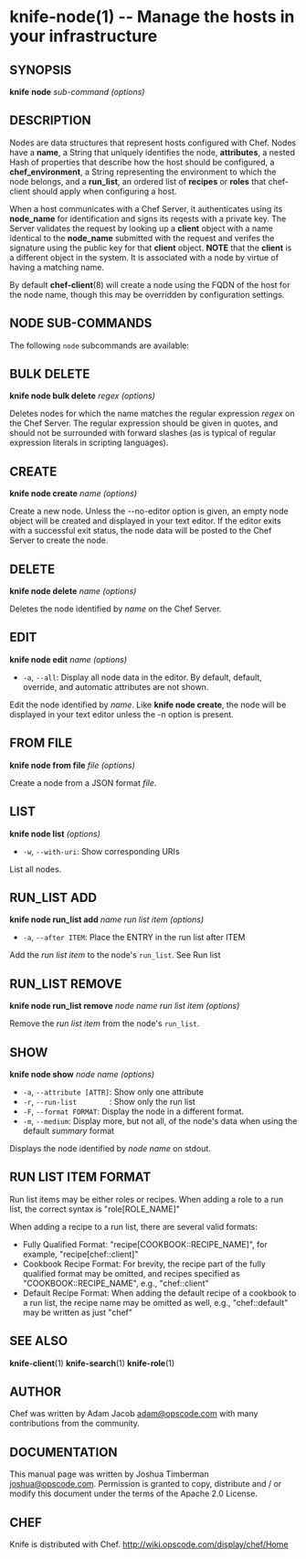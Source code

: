 knife-node(1) -- Manage the hosts in your infrastructure
========================================

## SYNOPSIS

__knife__ __node__ _sub-command_ _(options)_

## DESCRIPTION
Nodes are data structures that represent hosts configured with Chef.
Nodes have a __name__, a String that uniquely identifies the node,
__attributes__, a nested Hash of properties that describe how the host
should be configured, a __chef\_environment__, a String representing the
environment to which the node belongs, and a __run\_list__, an ordered
list of __recipes__ or __roles__ that chef-client should apply when
configuring a host.

When a host communicates with a Chef Server, it authenticates using its
__node\_name__ for identification and signs its reqests with a private
key.  The Server validates the request by looking up a __client__ object
with a name identical to the __node\_name__ submitted with the request
and verifes the signature using the public key for that __client__
object. __NOTE__ that the __client__ is a different object in the
system. It is associated with a node by virtue of having a matching
name.

By default __chef-client__(8) will create a node using the FQDN of the
host for the node name, though this may be overridden by configuration
settings.

## NODE SUB-COMMANDS
The following `node` subcommands are available:

## BULK DELETE
__knife node bulk delete__ _regex_ _(options)_

Deletes nodes for which the name matches the regular expression _regex_
on the Chef Server. The regular expression should be given in quotes,
and should not be surrounded with forward slashes (as is typical of
regular expression literals in scripting languages).

## CREATE
__knife node create__ _name_ _(options)_

Create a new node. Unless the --no-editor option is given, an empty node
object will be created and displayed in your text editor. If the editor
exits with a successful exit status, the node data will be posted to the
Chef Server to create the node.

## DELETE
__knife node delete__ _name_ _(options)_

Deletes the node identified by _name_ on the Chef Server.

## EDIT
__knife node edit__ _name_ _(options)_

  * `-a`, `--all`:
    Display all node data in the editor. By default, default, override,
    and automatic attributes are not shown.

Edit the node identified by _name_. Like __knife node create__, the node
will be displayed in your text editor unless the -n option is present.

## FROM FILE
__knife node from file__ _file_ _(options)_

Create a node from a JSON format _file_.

## LIST
__knife node list__ _(options)_

  * `-w`, `--with-uri`:
    Show corresponding URIs

List all nodes.

## RUN\_LIST ADD
__knife node run_list add__ _name_ _run list item_ _(options)_

  * `-a`, `--after ITEM`:
    Place the ENTRY in the run list after ITEM

Add the _run list item_ to the node's `run_list`. See Run list

## RUN\_LIST REMOVE
__knife node run_list remove__ _node name_ _run list item_ _(options)_

Remove the _run list item_ from the node's `run_list`.

## SHOW
__knife node show__ _node name_ _(options)_

  * `-a`, `--attribute [ATTR]`:
    Show only one attribute
  * `-r`, `--run-list        `:
    Show only the run list
  * `-F`, `--format FORMAT`:
    Display the node in a different format.
  * `-m`, `--medium`:
    Display more, but not all, of the node's data when using the default
    _summary_ format

Displays the node identified by _node name_ on stdout. 

## RUN LIST ITEM FORMAT
Run list items may be either roles or recipes. When adding a role to a
run list, the correct syntax is "role[ROLE\_NAME]"

When adding a recipe to a run list, there are several valid formats:

  * Fully Qualified Format:
    "recipe[COOKBOOK::RECIPE\_NAME]", for example, "recipe[chef::client]"
  * Cookbook Recipe Format:
    For brevity, the recipe part of the fully qualified format may be omitted, and recipes specified as "COOKBOOK::RECIPE\_NAME", e.g., "chef::client"
  * Default Recipe Format:
    When adding the default recipe of a cookbook to a run list, the recipe name may be omitted as well, e.g., "chef::default" may be written as just "chef"

## SEE ALSO
  __knife-client__(1) __knife-search__(1) __knife-role__(1)

## AUTHOR
   Chef was written by Adam Jacob <adam@opscode.com> with many contributions from the community.

## DOCUMENTATION
   This manual page was written by Joshua Timberman <joshua@opscode.com>.
   Permission is granted to copy, distribute and / or modify this document under the terms of the Apache 2.0 License.

## CHEF
   Knife is distributed with Chef. <http://wiki.opscode.com/display/chef/Home>

